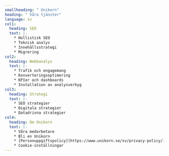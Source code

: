 ```yaml
---
smallheading: " Unikorn"
heading: " Våra tjänster"
language: sv
col1:
  heading: SEO
  text: |-
    * Hollistisk SEO
    * Teknisk analys
    * Innehållsstrategi
    * Migrering
col2:
  heading: Webbanalys
  text: |-
    * Trafik och engagemang
    * K﻿onverteringsoptimering
    * KPIer och dashboards
    * Installation av analysverkyg
col3:
  heading: Strategi
  text: |-
    * S﻿EO strategier
    * Digitala strategier
    * D﻿atadrivna strategier
col4:
  heading: Om Unikorn
  text: |-
    * Våra medarbetare
    * Bli en Unikorn
    * [Personuppgiftspolicy](https://www.unikorn.se/sv/privacy-policy/)
    * Cookie-inställningar
---
```

